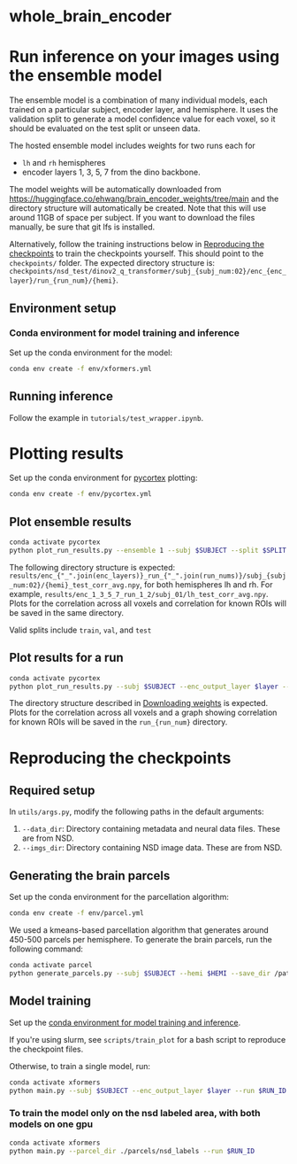 # whole_brain_encoder

# Run inference on your images using the ensemble model

The ensemble model is a combination of many individual models, each trained on a particular subject, encoder layer, and hemisphere. It uses the validation split to generate a model confidence value for each voxel, so it should be evaluated on the test split or unseen data.

The hosted ensemble model includes weights for two runs each for
- `lh` and `rh` hemispheres
- encoder layers 1, 3, 5, 7 from the dino backbone.

The model weights will be automatically downloaded from https://huggingface.co/ehwang/brain_encoder_weights/tree/main and the directory structure will automatically be created. Note that this will use around 11GB of space per subject. If you want to download the files manually, be sure that git lfs is installed.

Alternatively, follow the training instructions below in [Reproducing the checkpoints](#reproducing-the-checkpoints) to train the checkpoints yourself. This should point to the `checkpoints/` folder. The expected directory structure is: `checkpoints/nsd_test/dinov2_q_transformer/subj_{subj_num:02}/enc_{enc_layer}/run_{run_num}/{hemi}`.

## Environment setup

### Conda environment for model training and inference

Set up the conda environment for the model:

```bash
conda env create -f env/xformers.yml
```

## Running inference

Follow the example in `tutorials/test_wrapper.ipynb`.

# Plotting results

Set up the conda environment for [pycortex](https://github.com/gallantlab/pycortex) plotting:

```bash
conda env create -f env/pycortex.yml
```

## Plot ensemble results

```bash
conda activate pycortex
python plot_run_results.py --ensemble 1 --subj $SUBJECT --split $SPLIT
```

The following directory structure is expected: `results/enc_{"_".join(enc_layers)}_run_{"_".join(run_nums)}/subj_{subj_num:02}/{hemi}_test_corr_avg.npy`, for both hemispheres lh and rh. For example, `results/enc_1_3_5_7_run_1_2/subj_01/lh_test_corr_avg.npy`. Plots for the correlation across all voxels and correlation for known ROIs will be saved in the same directory.

Valid splits include `train`, `val`, and `test`

## Plot results for a run

```bash
conda activate pycortex
python plot_run_results.py --subj $SUBJECT --enc_output_layer $layer --run $RUN_ID
```

The directory structure described in [Downloading weights](#downloading-weights) is expected. Plots for the correlation across all voxels and a graph showing correlation for known ROIs will be saved in the `run_{run_num}` directory.

# Reproducing the checkpoints

## Required setup

In `utils/args.py`, modify the following paths in the default arguments:

1. `--data_dir`: Directory containing metadata and neural data files. These are from NSD.
1. `--imgs_dir`: Directory containing NSD image data. These are from NSD.

## Generating the brain parcels

Set up the conda environment for the parcellation algorithm:

```bash
conda env create -f env/parcel.yml
```

We used a kmeans-based parcellation algorithm that generates around 450-500 parcels per hemisphere. To generate the brain parcels, run the following command:

```bash
conda activate parcel
python generate_parcels.py --subj $SUBJECT --hemi $HEMI --save_dir /path/to/save/
```

## Model training

Set up the [conda environment for model training and inference](#conda-environment-for-model-training-and-inference).

If you're using slurm, see `scripts/train_plot` for a bash script to reproduce the checkpoint files.

Otherwise, to train a single model, run:

```bash
conda activate xformers
python main.py --subj $SUBJECT --enc_output_layer $layer --run $RUN_ID --hemi $HEMI
```

### To train the model only on the nsd labeled area, with both models on one gpu

```bash
conda activate xformers
python main.py --parcel_dir ./parcels/nsd_labels --run $RUN_ID
```